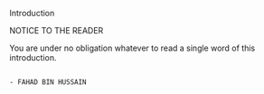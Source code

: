 Introduction

NOTICE TO THE READER

You are under no obligation whatever to read a single word of this introduction.

                                                                                                                    - FAHAD BIN HUSSAIN

